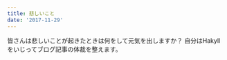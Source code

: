 ```yaml
---
title: 悲しいこと
date: '2017-11-29'
---
```


皆さんは悲しいことが起きたときは何をして元気を出しますか？
自分はHakyllをいじってブログ記事の体裁を整えます。

